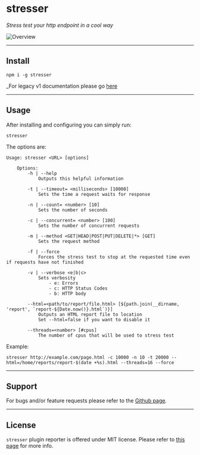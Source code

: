 # stresser

_Stress test your http endpoint in a cool way_

![Overview](https://raw.githubusercontent.com/legraphista/stresser/master/logo/logo.png)

___

## Install

`npm i -g stresser`

_For legacy v1 documentation please go [here](https://github.com/legraphista/stresser/tree/v1)
___

## Usage

After installing and configuring you can simply run:
```
stresser
```

The options are:
```
Usage: stresser <URL> [options]

    Options:
        -h | --help
            Outputs this helpful information

        -t | --timeout= <milliseconds> [10000]
            Sets the time a request waits for response

        -n | --count= <number> [10]
            Sets the number of seconds

        -c | --concurrent= <number> [100]
            Sets the number of concurrent requests

        -m | --method <GET|HEAD|POST|PUT|DELETE|*> [GET]
            Sets the request method

        -f | --force
            Forces the stress test to stop at the requested time even if requests have not finished

        -v | --verbose <e|b|c>
            Sets verbosity
                - e: Errors
                - c: HTTP Status Codes
                - b: HTTP body

        --html=<path/to/report/file.html> [${path.join(__dirname, 'report', `report-${Date.now()}.html`)}]
            Outputs an HTML report file to location
            Set --html=false if you want to disable it

        --threads=<number> [#cpus]
            The number of cpus that will be used to stress test
```

Example:

`stresser http://example.com/page.html -c 10000 -n 10 -t 20000 --html=/home/reports/report-$(date +%s).html --threads=16 --force`

___

## Support

For bugs and/or feature requests please refer to the [Github page](https://github.com/legraphista/stresser).

___

## License

`stresser` plugin reporter is offered under MIT license. Please refer to [this page](https://github.com/legraphista/stresser/blob/master/LICENSE) for more info.
